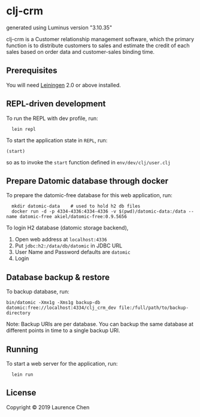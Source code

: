 # clj-crm

generated using Luminus version "3.10.35"

clj-crm is a Customer relationship management software, which the primary function is to distribute customers to sales and estimate the credit of each sales based on order data and customer-sales binding time.

## Prerequisites

You will need [Leiningen][1] 2.0 or above installed.

[1]: https://github.com/technomancy/leiningen

## REPL-driven development
To run the REPL with dev profile, run:

```
  lein repl
```

To start the application state in `REPL`, run:

```
(start)
```
so as to invoke the `start` function defined in `env/dev/clj/user.clj`

## Prepare Datomic database through docker
To prepare the datomic-free database for this web application, run:

```
  mkdir datomic-data    # used to hold h2 db files
  docker run -d -p 4334-4336:4334-4336 -v $(pwd)/datomic-data:/data --name datomic-free akiel/datomic-free:0.9.5656
```

To login H2 database (datomic storage backend),
  1. Open web address at `localhost:4336`
  2. Put `jdbc:h2:/data/db/datomic` in JDBC URL
  3. User Name and Password defaults are `datomic`
  4. Login

## Database backup & restore
To backup database, run:

```
bin/datomic -Xmx1g -Xms1g backup-db datomic:free://localhost:4334/clj_crm_dev file:/full/path/to/backup-directory
```
Note: Backup URIs are per database. You can backup the same database at different points in time to a single backup URI.

## Running
To start a web server for the application, run:

```
  lein run
```

## License

Copyright © 2019 Laurence Chen
